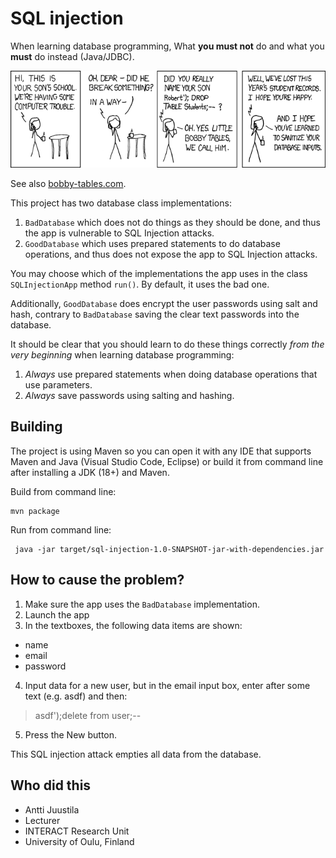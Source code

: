 # SQL injection

When learning database programming, What **you must not** do and what you **must** do instead (Java/JDBC).

![Bobby tables](xkcd.png)

See also [bobby-tables.com](https://bobby-tables.com).

This project has two database class implementations:

1. `BadDatabase` which does not do things as they should be done, and thus the app is vulnerable to SQL Injection attacks.
2. `GoodDatabase` which uses prepared statements to do database operations, and thus does not expose the app to SQL Injection attacks.

You may choose which of the implementations the app uses in the class `SQLInjectionApp` method `run()`. By default, it uses the bad one.

Additionally, `GoodDatabase` does encrypt the user passwords using salt and hash, contrary to `BadDatabase` saving the clear text passwords into the database.

It should be clear that you should learn to do these things correctly *from the very beginning* when learning database programming:

1. *Always* use prepared statements when doing database operations that use parameters.
2. *Always* save passwords using salting and hashing.

## Building

The project is using Maven so you can open it with any IDE that supports Maven and Java (Visual Studio Code, Eclipse) or build it from command line after installing a JDK (18+) and Maven.

Build from command line:

```console
mvn package
```
Run from command line:

```console
 java -jar target/sql-injection-1.0-SNAPSHOT-jar-with-dependencies.jar
 ```

 ## How to cause the problem?

1. Make sure the app uses the  `BadDatabase` implementation.
2. Launch the app
3. In the textboxes, the following data items are shown:
  - name
  - email
  - password
4. Input data for a new user, but in the email input box, enter after some text (e.g. asdf) and then:

> asdf');delete from user;--

5. Press the New button.

This SQL injection attack empties all data from the database.

## Who did this

* Antti Juustila
* Lecturer
* INTERACT Research Unit
* University of Oulu, Finland